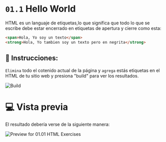 # `01.1` Hello World

HTML es un languaje de etiquetas,lo que significa que todo lo que se escribe debe estar encerrado en etiquetas de apertura y cierre como esta:

```html
<span>Hola, Yo soy un texto</span>
<strong>Hola, Yo tambien soy un texto pero en negrita</strong>
```

## 📝 Instrucciones:

`Elimina` todo el cotenido actual de la página y `agrega` estás etiquetas en el HTML de tu sitio web y presiona "build" para ver los resultados.

![Build](https://github.com/4GeeksAcademy/html-tutorial-exercises-course/blob/master/.learn/assets/build.png?raw=true)

# 💻 Vista previa

El resultado debería verse de la siguiente manera:

![Preview for 01.01 HTML Exercises](https://github.com/4GeeksAcademy/html-tutorial-exercises-course/blob/master/.learn/assets/Screen%20Shot%202020-02-25%20at%207.55.53%20PM.png?raw=true)

